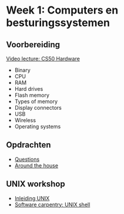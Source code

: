 # Week 1: Computers en besturingssystemen

## Voorbereiding

[Video lecture: CS50 Hardware](/cs50t/hardware)

- Binary
- CPU
- RAM
- Hard drives
- Flash memory
- Types of memory
- Display connectors
- USB
- Wireless
- Operating systems

## Opdrachten

- [Questions]()
- [Around the house](https://cs50.harvard.edu/ap/2021/problems/house/)

## UNIX workshop

- [Inleiding UNIX](/onderwerpen/computers/unix)
- [Software carpentry: UNIX shell](https://swcarpentry.github.io/shell-novice/)
